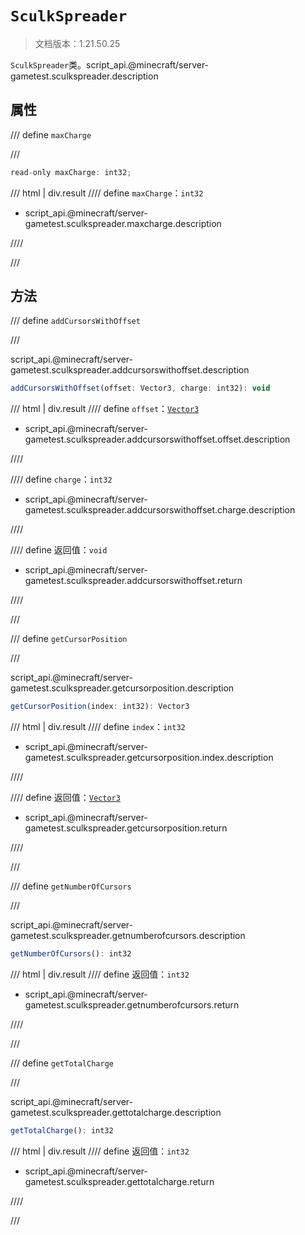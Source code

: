 # `SculkSpreader`

> 文档版本：1.21.50.25

`SculkSpreader`类。script_api.@minecraft/server-gametest.sculkspreader.description

## 属性

/// define
`maxCharge`


///

```js
read-only maxCharge: int32;
```

/// html | div.result
//// define
`maxCharge`：`int32`

- script_api.@minecraft/server-gametest.sculkspreader.maxcharge.description


////

///


## 方法

/// define
`addCursorsWithOffset`


///

script_api.@minecraft/server-gametest.sculkspreader.addcursorswithoffset.description

```js
addCursorsWithOffset(offset: Vector3, charge: int32): void
```

/// html | div.result
//// define
`offset`：[`Vector3`](../../server/1.8.0/vector3.md)

- script_api.@minecraft/server-gametest.sculkspreader.addcursorswithoffset.offset.description


////

//// define
`charge`：`int32`

- script_api.@minecraft/server-gametest.sculkspreader.addcursorswithoffset.charge.description


////

//// define
返回值：`void`

- script_api.@minecraft/server-gametest.sculkspreader.addcursorswithoffset.return


////

///


/// define
`getCursorPosition`


///

script_api.@minecraft/server-gametest.sculkspreader.getcursorposition.description

```js
getCursorPosition(index: int32): Vector3
```

/// html | div.result
//// define
`index`：`int32`

- script_api.@minecraft/server-gametest.sculkspreader.getcursorposition.index.description


////

//// define
返回值：[`Vector3`](../../server/1.8.0/vector3.md)

- script_api.@minecraft/server-gametest.sculkspreader.getcursorposition.return


////

///


/// define
`getNumberOfCursors`


///

script_api.@minecraft/server-gametest.sculkspreader.getnumberofcursors.description

```js
getNumberOfCursors(): int32
```

/// html | div.result
//// define
返回值：`int32`

- script_api.@minecraft/server-gametest.sculkspreader.getnumberofcursors.return


////

///


/// define
`getTotalCharge`


///

script_api.@minecraft/server-gametest.sculkspreader.gettotalcharge.description

```js
getTotalCharge(): int32
```

/// html | div.result
//// define
返回值：`int32`

- script_api.@minecraft/server-gametest.sculkspreader.gettotalcharge.return


////

///

